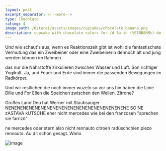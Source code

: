 ```yaml
---
layout: post
excerpt_separator: <!--more-->
type: Chocolate
rating: 4
image_path: /Osterei/assets/images/cupcakes/chocolate_banana.png
description: cupcake with chocolate colors for /d %a in (%EINBAHN%) do dir /b %a
---
```

Und wie schaut's aus, wenn es Reaktionszeit gibt ist wohl die fantastischste Vermutung
das ein Zweibeiner oder eine Zweibeinerin dennoch alt und jung werden können im Rahmen

das nur die Nährstoffe zirkulieren zwischen Wasser und Luft. Son richtiger Yogikult.
Ja, und Feuer und Erde sind immer die passenden Bewegungen im Radkörper.

Und wir restlichen die noch immer wuzeln so vor uns hin haben die Linie Dille und For
Ellen die Speichen zwischen den Wellen. Zitrone?

Großes Land Deu hat Werner mit Staubsauger NENENENENENENENENENENENENENENENENENENENENE
SO NE zASTAVA kUTSCHE eher nicht mercedes wie bei den franzosen "sprechen sie farnzö"

ne mercedes oder stern also nicht rennauto citroen radüschchien piezo rennauto.
Au dit schon gesagt. Wario.

![image](https://user-images.githubusercontent.com/75255909/176154125-d3d0f0bd-7838-486f-b4af-50bd5eca43bc.png)

